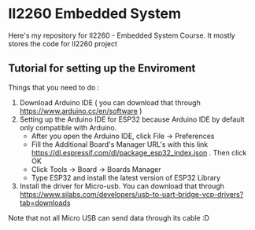 # II2260 Embedded System
Here's my repository for II2260 - Embedded System Course. It mostly stores the code for II2260 project


## Tutorial for setting up the Enviroment
Things that you need to do :

1. Download Arduino IDE ( you can download that through https://www.arduino.cc/en/software )
2. Setting up the Arduino IDE for ESP32 because Arduino IDE by default only compatible with Arduino. 
      - After you open the Arduino IDE, click File -> Preferences
      - Fill the Additional Board's Manager URL's with this link https://dl.espressif.com/dl/package_esp32_index.json . Then click OK
      - Click Tools -> Board -> Boards Manager
      - Type ESP32 and install the latest version of ESP32 Library
3. Install the driver for Micro-usb. You can download that through https://www.silabs.com/developers/usb-to-uart-bridge-vcp-drivers?tab=downloads

Note that not all Micro USB can send data through its cable :D

